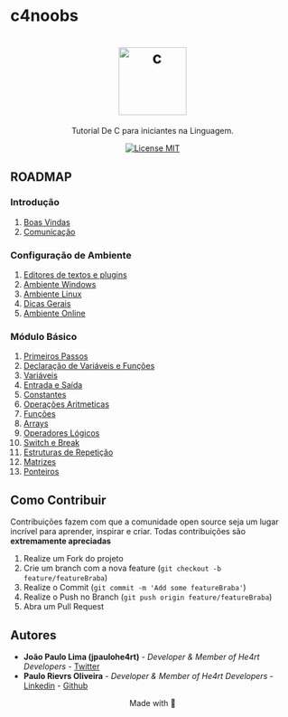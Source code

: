 # c4noobs

<h1 align="center">
  <img src="./images/c.png" alt="c" width="120">
</h1>

<p align="center">Tutorial De C para iniciantes na Linguagem.</p>

<p align="center">
  <a href="https://opensource.org/licenses/MIT">
    <img src="https://img.shields.io/badge/License-MIT-blue.svg" alt="License MIT">
  </a>
</p>

## ROADMAP

### Introdução

1. [Boas Vindas](/1-Introducao/1-Boas-vindas.md)
2. [Comunicação](/1-Introducao/2-Comunicacao.md)

### Configuração de Ambiente

1. [Editores de textos e plugins](/2-Ambiente/1-Editores-e-plugins.md)
2. [Ambiente Windows](/2-Ambiente/2-Ambiente-windows.md)
3. [Ambiente Linux](/2-Ambiente/3-Ambiente-linux.md)
4. [Dicas Gerais](/2-Ambiente/4-Dicas-gerais.md)
5. [Ambiente Online](/2-Ambiente/5-Ambiente-online.md)

### Módulo Básico

1.  [Primeiros Passos](/3-Basico/01-PrimeirosPassos.md)
2.  [Declaração de Variáveis e Funções](/3-Basico/02-DeclaracaoDeVar.md)
3.  [Variáveis](/3-Basico/03-Variaveis.md)
4.  [Entrada e Saída](/3-Basico/04-Entrada-Saida.md)
5.  [Constantes](/3-Basico/05-Constantes.md)
6.  [Operações Aritmeticas](/3-Basico/06-OperacoesAritmeticas.md)
7.  [Funções](/3-Basico/07-Funcoes.md)
8.  [Arrays](/3-Basico/08-Arrays.md)
9.  [Operadores Lógicos](/3-Basico/09-Operadores-Logicos.md)
10. [Switch e Break](/3-Basico/10-SwitchBreak.md)
11. [Estruturas de Repetição](/3-Basico/11-EstruturasDeRepeticao.md)
12. [Matrizes](/3-Basico/12-Matrizes.md)
13. [Ponteiros](/3-Basico/13-Ponteiros.md)

## Como Contribuir

Contribuições fazem com que a comunidade open source seja um lugar incrível para aprender, inspirar e criar. Todas contribuições
são **extremamente apreciadas**

1. Realize um Fork do projeto
2. Crie um branch com a nova feature (`git checkout -b feature/featureBraba`)
3. Realize o Commit (`git commit -m 'Add some featureBraba'`)
4. Realize o Push no Branch (`git push origin feature/featureBraba`)
5. Abra um Pull Request

## Autores

- **João Paulo Lima (jpaulohe4rt)** - _Developer & Member of He4rt Developers_ - [Twitter](https://twitter.com/jpaulohe4rt)
- **Paulo Rievrs Oliveira** - _Developer & Member of He4rt Developers_ - [Linkedin](https://www.linkedin.com/in/paulo-rievrs/) - [Github](www.github.com/paulorievrs)

<p align="center">Made with 💜</p>
